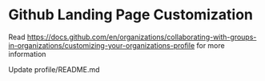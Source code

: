 # Github Landing Page Customization
Read https://docs.github.com/en/organizations/collaborating-with-groups-in-organizations/customizing-your-organizations-profile for more information

Update profile/README.md 
